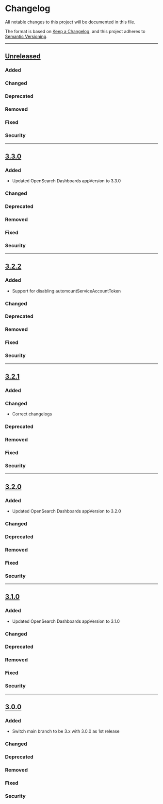 # Changelog

All notable changes to this project will be documented in this file.

The format is based on [Keep a Changelog](https://keepachangelog.com/en/1.0.0/),
and this project adheres to [Semantic Versioning](https://semver.org/spec/v2.0.0.html).

---
## [Unreleased]
### Added
### Changed
### Deprecated
### Removed
### Fixed
### Security
---
## [3.3.0]
### Added
- Updated OpenSearch Dashboards appVersion to 3.3.0
### Changed
### Deprecated
### Removed
### Fixed
### Security
---
## [3.2.2]
### Added
- Support for disabling automountServiceAccountToken
### Changed
### Deprecated
### Removed
### Fixed
### Security
---
## [3.2.1]
### Added
### Changed
- Correct changelogs
### Deprecated
### Removed
### Fixed
### Security
---
## [3.2.0]
### Added
- Updated OpenSearch Dashboards appVersion to 3.2.0
### Changed
### Deprecated
### Removed
### Fixed
### Security
---
## [3.1.0]
### Added
- Updated OpenSearch Dashboards appVersion to 3.1.0
### Changed
### Deprecated
### Removed
### Fixed
### Security
---
## [3.0.0]
### Added
- Switch main branch to be 3.x with 3.0.0 as 1st release
### Changed
### Deprecated
### Removed
### Fixed
### Security

[Unreleased]: https://github.com/opensearch-project/helm-charts/compare/opensearch-dashboards-3.3.0...HEAD
[3.3.0]: https://github.com/opensearch-project/helm-charts/compare/opensearch-dashboards-3.2.2...opensearch-dashboards-3.3.0
[3.2.2]: https://github.com/opensearch-project/helm-charts/compare/opensearch-dashboards-3.2.1...opensearch-dashboards-3.2.2
[3.2.1]: https://github.com/opensearch-project/helm-charts/compare/opensearch-dashboards-3.2.0...opensearch-dashboards-3.2.1
[3.2.0]: https://github.com/opensearch-project/helm-charts/compare/opensearch-dashboards-3.1.0...opensearch-dashboards-3.2.0
[3.1.0]: https://github.com/opensearch-project/helm-charts/compare/opensearch-dashboards-3.0.0...opensearch-dashboards-3.1.0
[3.0.0]: https://github.com/opensearch-project/helm-charts/compare/opensearch-dashboards-2.29.0...opensearch-dashboards-3.0.0

